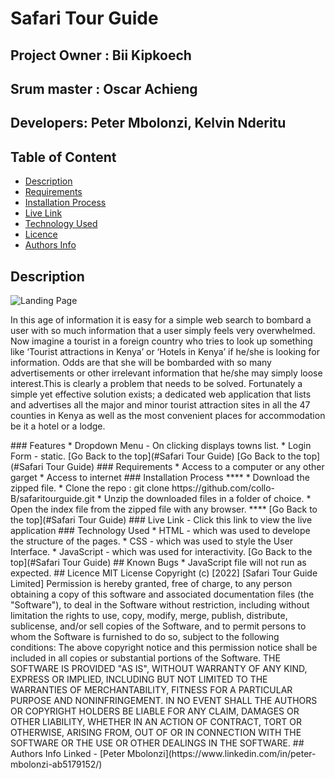 # Safari Tour Guide
 ## Project Owner : Bii Kipkoech
 ## Srum master : Oscar Achieng
 ## Developers: Peter Mbolonzi, Kelvin Nderitu
 ## Table of Content
 - [Description](#description)
 - [Requirements](#requirements)
 - [Installation Process](#installation-Process)
 - [Live Link](#Live-Link)
 - [Technology  Used](#technology-Used)
 - [Licence](#licence)
 - [Authors Info](#Authors-Info)
 ## Description
![Landing Page]()
 <p>
    In this age of information it is easy for a simple web search to bombard a user with so much information that a user simply feels very overwhelmed. Now imagine a tourist in a foreign country who tries to look up something like ‘Tourist attractions in Kenya’ or ‘Hotels in Kenya’ if he/she is looking for information. Odds are that she will be bombarded with so many advertisements or other irrelevant information that he/she may simply loose interest.This is clearly a problem that needs to be solved. Fortunately a simple yet effective solution exists; a dedicated web application that lists and advertises all the major and minor tourist attraction sites in all the 47 counties in Kenya as well as the most convenient places for accommodation be it a hotel or a lodge.
 </p>
  ###  Features
  * Dropdown Menu - On clicking displays towns list.
  * Login Form - static.
[Go Back to the top](#Safari Tour Guide)
[Go Back to the top](#Safari Tour Guide)
 ###  Requirements
 * Access to  a computer or any other garget
 * Access to internet
 ### Installation Process
 ****
* Download the zipped file.
* Clone  the repo : git clone https://github.com/collo-B/safaritourguide.git
* Unzip the downloaded files in a folder of choice.
* Open the index file from the zipped file with any browser.
 ****
 [Go Back to the top](#Safari Tour Guide)
### Live Link
- Click this link to view the live application
### Technology  Used
* HTML - which was used to develope the structure of the pages.
* CSS - which was used to style the User Interface.
* JavaScript - which was used for interactivity.
[Go Back to the top](#Safari Tour Guide)
## Known Bugs
* JavaScript file will not run as expected.
## Licence
MIT License
Copyright (c) [2022] [Safari Tour Guide Limited]
Permission is hereby granted, free of charge, to any person obtaining a copy
of this software and associated documentation files (the "Software"), to deal
in the Software without restriction, including without limitation the rights
to use, copy, modify, merge, publish, distribute, sublicense, and/or sell
copies of the Software, and to permit persons to whom the Software is
furnished to do so, subject to the following conditions:
The above copyright notice and this permission notice shall be included in all
copies or substantial portions of the Software.
THE SOFTWARE IS PROVIDED "AS IS", WITHOUT WARRANTY OF ANY KIND, EXPRESS OR
IMPLIED, INCLUDING BUT NOT LIMITED TO THE WARRANTIES OF MERCHANTABILITY,
FITNESS FOR A PARTICULAR PURPOSE AND NONINFRINGEMENT. IN NO EVENT SHALL THE
AUTHORS OR COPYRIGHT HOLDERS BE LIABLE FOR ANY CLAIM, DAMAGES OR OTHER
LIABILITY, WHETHER IN AN ACTION OF CONTRACT, TORT OR OTHERWISE, ARISING FROM,
OUT OF OR IN CONNECTION WITH THE SOFTWARE OR THE USE OR OTHER DEALINGS IN THE
SOFTWARE.
## Authors Info
Linked - [Peter Mbolonzi](https://www.linkedin.com/in/peter-mbolonzi-ab5179152/)